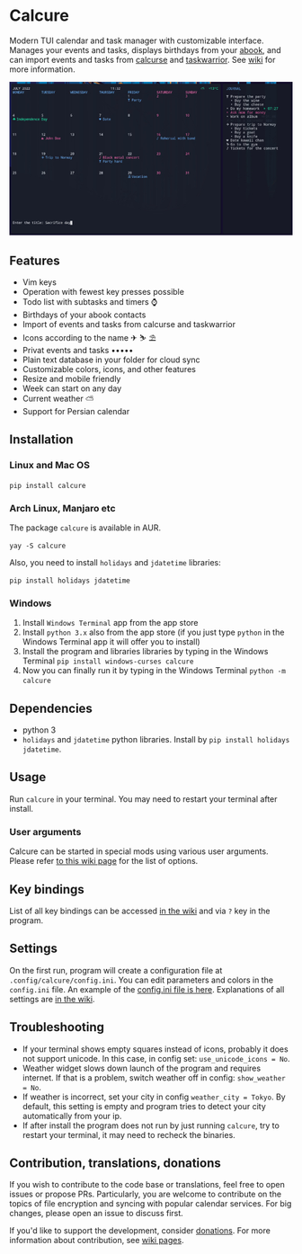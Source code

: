 # Calcure

Modern TUI calendar and task manager with customizable interface. Manages your events and tasks, displays birthdays from your [abook](https://abook.sourceforge.io/), and can import events and tasks from [calcurse](https://github.com/lfos/calcurse) and [taskwarrior](https://github.com/GothenburgBitFactory/taskwarrior). See [wiki](https://github.com/anufrievroman/calcure/wiki) for more information.

![screenshot](screen.jpg)

## Features

- Vim keys
- Operation with fewest key presses possible
- Todo list with subtasks and timers ⌚
- Birthdays of your abook contacts
- Import of events and tasks from calcurse and taskwarrior
- Icons according to the name ✈ ⛷ ⛱
- Privat events and tasks •••••
- Plain text database in your folder for cloud sync
- Customizable colors, icons, and other features
- Resize and mobile friendly
- Week can start on any day
- Current weather ⛅
- Support for Persian calendar


## Installation

### Linux and Mac OS

`pip install calcure`


### Arch Linux, Manjaro etc

The package `calcure` is available in AUR. 

`yay -S calcure`

Also, you need to install `holidays` and `jdatetime` libraries:

`pip install holidays jdatetime`


### Windows

1. Install `Windows Terminal` app from the app store
2. Install `python 3.x` also from the app store (if you just type `python` in the Windows Terminal app it will offer you to install)
3. Install the program and libraries libraries by typing in the Windows Terminal `pip install windows-curses calcure`
4. Now you can finally run it by typing in the Windows Terminal `python -m calcure`


## Dependencies

- python 3
- `holidays` and `jdatetime` python libraries. Install by `pip install holidays jdatetime`.

## Usage

Run `calcure` in your terminal. You may need to restart your terminal after install.

### User arguments

Calcure can be started in special mods using various user arguments. Please refer [to this wiki page](https://github.com/anufrievroman/calcure/wiki/User-arguments) for the list of options.

## Key bindings

List of all key bindings can be accessed [in the wiki](https://github.com/anufrievroman/calcure/wiki/Key-bindings) and via `?` key in the program.

## Settings

On the first run, program will create a configuration file at `.config/calcure/config.ini`.
You can edit parameters and colors in the `config.ini` file.
An example of the [config.ini file is here](https://github.com/anufrievroman/calcure/wiki/Default-config.ini).
Explanations of all settings are [in the wiki](https://github.com/anufrievroman/calcure/wiki/Settings).

## Troubleshooting

- If your terminal shows empty squares instead of icons, probably it does not support unicode. In this case, in config set: `use_unicode_icons = No`.
- Weather widget slows down launch of the program and requires internet. If that is a problem, switch weather off in config: `show_weather = No`.
- If weather is incorrect, set your city in config `weather_city = Tokyo`. By default, this setting is empty and program tries to detect your city automatically from your ip.
- If after install the program does not run by just running `calcure`, try to restart your terminal, it may need to recheck the binaries.

## Contribution, translations, donations

If you wish to contribute to the code base or translations, feel free to open issues or propose PRs. Particularly, you are welcome to contribute on the topics of file encryption and syncing with popular calendar services. For big changes, please open an issue to discuss first. 

If you'd like to support the development, consider [donations](https://www.buymeacoffee.com/angryprofessor).
For more information about contribution, see [wiki pages](https://github.com/anufrievroman/calcure/wiki/Contribution).
